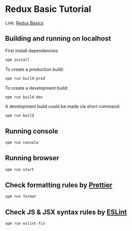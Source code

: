 # Redux Basic Tutorial

Link: [Redux Basics](https://redux.js.org/basics/basic-tutorial)

## Building and running on localhost

First install dependencies:

```sh
npm install
```

To create a production build:

```sh
npm run build-prod
```

To create a development build:

```sh
npm run build-dev
```

A development build could be made via short command:

```sh
npm run build
```

## Running console

```sh
npm run console
```

## Running browser

```sh
npm run start
```

## Check formatting rules by [Prettier](https://prettier.io)

```sh
npm run format
```

## Check JS & JSX syntax rules by [ESLint](https://eslint.org)

```sh
npm run eslint-fix
```
